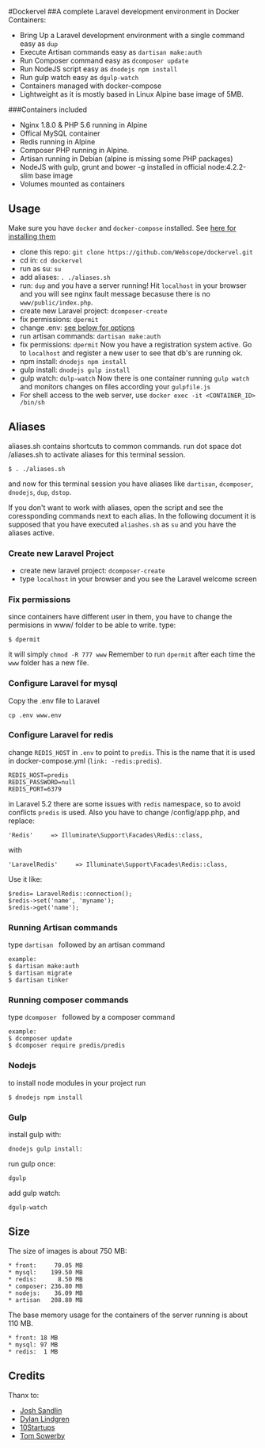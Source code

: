 #Dockervel
##A complete Laravel development environment in Docker Containers:

* Bring Up a Laravel development environment with a single command easy as `dup`
* Execute Artisan commands easy as  `dartisan make:auth`
* Run Composer command easy as `dcomposer update`
* Run NodeJS script easy as `dnodejs npm install`
* Run gulp watch easy as `dgulp-watch`
* Containers managed with docker-compose
* Lightweight as it is mostly based in Linux Alpine base image of 5MB.

###Containers included 
* Nginx 1.8.0 & PHP 5.6 running in Alpine
* Offical MySQL container
* Redis running in Alpine
* Composer PHP running in Alpine.
* Artisan running in Debian (alpine is missing some PHP packages) 
* NodeJS with gulp, grunt and bower -g installed in official node:4.2.2-slim base image
* Volumes mounted as containers 


## Usage

Make sure you have `docker` and `docker-compose` installed. See [here for installing them](http://www.spiralout.eu/2015/12/docker-installation-in-linux-mint-and.html)

* clone this repo: `git clone https://github.com/Webscope/dockervel.git`
* cd in: `cd dockervel`
* run as su: `su`
* add aliases: `. ./aliases.sh`
* run: `dup` 
and you have a server running! Hit `localhost` in your browser and you will see nginx fault message becasuse there is no `www/public/index.php`.
* create new Laravel project: `dcomposer-create`
* fix permissions: `dpermit`
* change .env: [see below for options](https://github.com/Webscope/dockervel/blob/master/README.md#configure-laravel-for-mysql)
* run artisan commands: `dartisan make:auth`
* fix permissions: `dpermit`
Now you have a registration system active. Go to `localhost` and register a new user to see that db's are running ok.
* npm install: `dnodejs npm install`
* gulp install: `dnodejs gulp install`
* gulp watch: `dulp-watch`
Now there is one container running `gulp watch` and monitors changes on files according your `gulpfile.js`  
* For shell access to the web server, use `docker exec -it <CONTAINER_ID> /bin/sh`


## Aliases
aliases.sh contains shortcuts to common commands. 
run dot space dot /aliases.sh to activate aliases for this terminal session.
```
$ . ./aliases.sh
```
and now for this terminal session you have aliases like `dartisan`, `dcomposer`, `dnodejs`, `dup`, `dstop`. 

If you don't want to work with aliases, open the script and see the coressponding commands next to each alias.
In the following document it is supposed that you have executed `aliashes.sh` as `su` and you have the aliases active. 

### Create new Laravel Project
* create new laravel project: `dcomposer-create`
* type `localhost` in your browser and you see the Laravel welcome screen

### Fix permissions
since containers have different user in them, you have to change the permisions in www/ folder to be able to write. type:
```
$ dpermit
```
it will simply `chmod -R 777 www`
Remember to run `dpermit` after each time the `www` folder has a new file.

### Configure Laravel for mysql
Copy the .env file to Laravel
```
cp .env www.env
```
### Configure Laravel for redis
change `REDIS_HOST` in `.env` to point to `predis`. This is the name that it is used in docker-compose.yml (`link: -redis:predis`).
```
REDIS_HOST=predis
REDIS_PASSWORD=null
REDIS_PORT=6379
```
in Laravel 5.2 there are some issues with `redis` namespace, so to avoid conflicts `predis` is used.
Also you have to change /config/app.php, and replace:
```
'Redis'     => Illuminate\Support\Facades\Redis::class,
```
with
```
'LaravelRedis'     => Illuminate\Support\Facades\Redis::class,
```
Use it like:
```
$redis= LaravelRedis::connection();
$redis->set('name', 'myname');
$redis->get('name'); 
```

### Running Artisan commands
type `dartisan ` followed by an artisan command
```
example:
$ dartisan make:auth
$ dartisan migrate
$ dartisan tinker
```
### Running composer commands
type `dcomposer ` followed by a composer command
```
example:
$ dcomposer update
$ dcomposer require predis/predis
```
### Nodejs
to install node modules in your project run
```
$ dnodejs npm install
```

### Gulp
install gulp with:
```
dnodejs gulp install:
```

run gulp once:
```
dgulp
```

add gulp watch:
```
dgulp-watch
```

## Size

The size of images is about 750 MB:
```
* front:     70.05 MB
* mysql:    199.50 MB
* redis:      8.50 MB
* composer: 236.80 MB
* nodejs:    36.09 MB
* artisan   208.80 MB
```
The base memory usage for the containers of the server running is about 110 MB.
```
* front: 18 MB
* mysql: 97 MB
* redis:  1 MB
```

## Credits
Thanx to:
* [Josh Sandlin](https://github.com/dydx)
* [Dylan Lindgren](https://github.com/dylanlindgren)
* [10Startups](https://github.com/tenstartups)
* [Tom Sowerby](https://medium.com/@tomsowerby)

